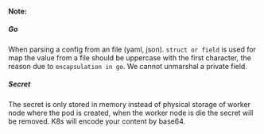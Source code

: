 #### Note:

##### Go
When parsing a config from an file (yaml, json). `struct or field` is used for map the value from a file
should be uppercase with the first character, the reason due to `encapsulation in go`. We cannot unmarshal a private field.

##### Secret
The secret is only stored in memory instead of physical storage of worker node where the pod is created, when the worker node 
is die the secret will be removed. K8s will encode your content by base64.